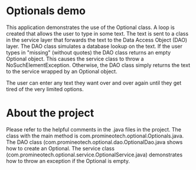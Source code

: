 # Optionals demo

This application demonstrates the use of the Optional class. A loop is created that allows the user to type in some text. The text is sent to a class in the service layer that forwards the text to the Data Access Object (DAO) layer. The DAO class simulates a database lookup on the text. If the user types in "missing" (without quotes) the DAO class returns an empty Optional object. This causes the service class to throw a NoSuchElementException. Otherwise, the DAO class simply returns the text to the service wrapped by an Optional object.

The user can enter any text they want over and over again until they get tired of the very limited options.

# About the project

Please refer to the helpful comments in the .java files in the project. The class with the main method is com.promineotech.optional.Optionals.java. The DAO class (com.promineotech.optional.dao.OptionalDao.java shows how to create an Optional. The service class (com.promineotech.optional.service.OptionalService.java) demonstrates how to throw an exception if the Optional is empty.